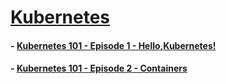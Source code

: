 # [Kubernetes](https://kubernetes.io/)

#### - [Kubernetes 101 - Episode 1 - Hello,Kubernetes!](https://www.youtube.com/watch?v=IcslsH7OoYo)

#### - [Kubernetes 101 - Episode 2 - Containers](https://www.youtube.com/watch?v=AHDrejEv0SM)
